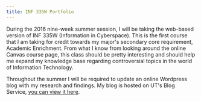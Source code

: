 ```yaml
---
title: INF 335W Portfolio
---
```

During the 2016 nine-week summer session, I will be taking the web-based version of INF 335W (Information in Cyberspace). This is the first course that I am taking for credit towards my major's secondary core requirement, Academic Enrichment. From what I know from looking around the online Canvas course page, this class should be pretty interesting and should help me expand my knowledge base regarding controversial topics in the world of Information Technology.

Throughout the summer I will be required to update an online Wordpress blog with my research and findings. My blog is hosted on UT's Blog Service, [you can view it here](http://sites.utexas.edu/jplunkett/).
<!--break-->
